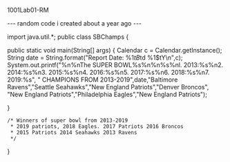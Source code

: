 1001Lab01-RM


--- random code i created about a year ago ---


import java.util.*;
public class SBChamps {
  
  public static void main(String[] args) { 
  Calendar c = Calendar.getInstance();
  String date = String.format("Report Date: %1$tB %1$td %1$tY\n",c);
  System.out.printf("%n%nThe SUPER BOWL%s%n%n%s%nl. 2013:%s%n2. 2014:%s%n3. 2015:%s%n4. 2016:%s%n5. 2017:%s%n6. 2018:%s%n7. 2019:%s",
                    " CHAMPIONS FROM 2013-2019",date,"Baltimore Ravens","Seattle Seahawks","New England Patriots","Denver Broncos",
                    "New England Patriots","Philadelphia Eagles","New England Patriots");
                    
   }
    
    /* Winners of super bowl from 2013-2019 
     * 2019 patriots, 2018 Eagles. 2017 Patriots 2016 Broncos
     * 2015 Patriots 2014 Seahawks 2013 Ravens
     */
  
}
